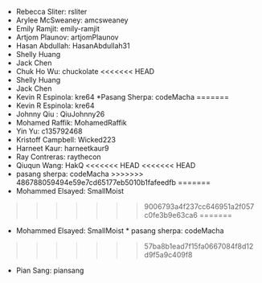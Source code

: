 * Rebecca Sliter: rsliter
* Arylee McSweaney: amcsweaney
* Emily Ramjit: emily-ramjit
* Artjom Plaunov: artjomPlaunov 
* Hasan Abdullah: HasanAbdullah31
* Shelly Huang
* Jack Chen
* Chuk Ho Wu: chuckolate
<<<<<<< HEAD
* Shelly Huang
* Jack Chen
* Kevin R Espinola: kre64 *Pasang Sherpa: codeMacha
=======
* Kevin R Espinola: kre64
* Johnny Qiu : QiuJohnny26
* Mohamed Raffik: MohamedRaffik
* Yin Yu: c135792468
* Kristoff Campbell: Wicked223
* Harneet Kaur: harneetkaur9
* Ray Contreras: raythecon
* Qiuqun Wang: HakQ
<<<<<<< HEAD
<<<<<<< HEAD
 * pasang sherpa: codeMacha >>>>>>> 486788059494e59e7cd65177eb5010b1fafeedfb
=======
* Mohammed Elsayed: SmallMoist
>>>>>>> 9006793a4f237cc646951a2f057c0fe3b9e63ca6
=======
* Mohammed Elsayed: SmallMoist * pasang sherpa: codeMacha 
>>>>>>> 57ba8b1ead7f15fa0667084f8d12d9f5a9c409f8
* Pian Sang: piansang


